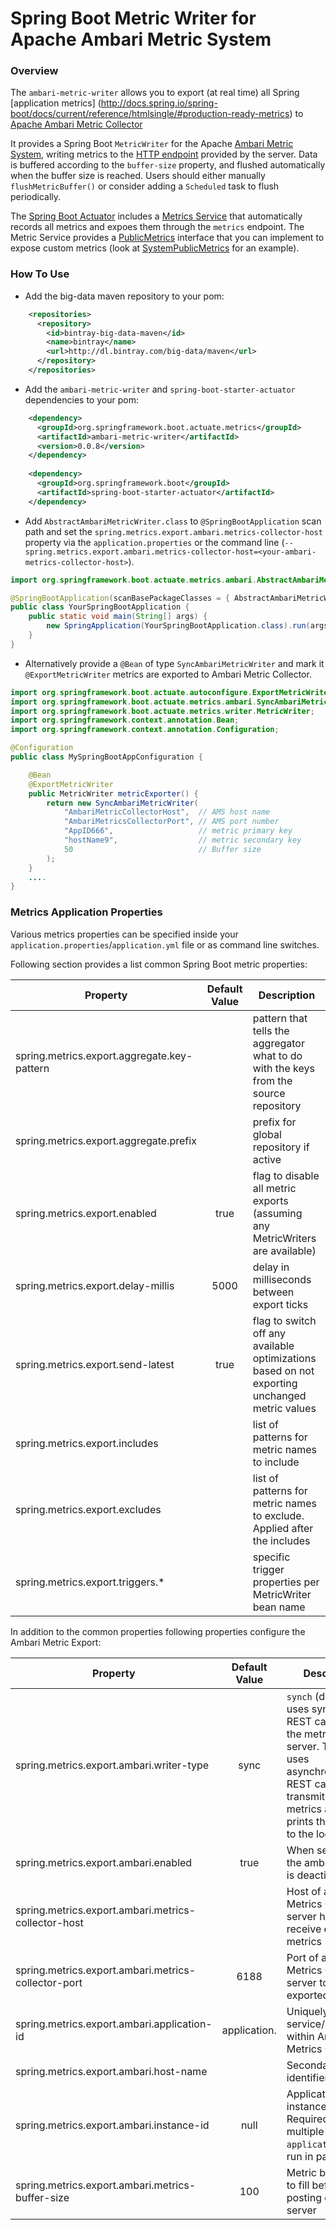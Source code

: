 # Spring Boot Metric Writer for Apache Ambari Metric System

### Overview
The `ambari-metric-writer` allows you to export (at real time) all Spring [application metrics] (http://docs.spring.io/spring-boot/docs/current/reference/htmlsingle/#production-ready-metrics) to [Apache Ambari Metric Collector](https://cwiki.apache.org/confluence/display/AMBARI/Metrics+Collector+API+Specification)

It provides a Spring Boot `MetricWriter` for the Apache [Ambari Metric System](https://cwiki.apache.org/confluence/display/AMBARI/Metrics), writing metrics to the [HTTP endpoint](https://cwiki.apache.org/confluence/display/AMBARI/Metrics+Collector+API+Specification) provided by the server. Data is buffered according to the `buffer-size` property, and flushed automatically when the buffer size is reached. Users should either manually `flushMetricBuffer()` or consider adding a `Scheduled` task to flush periodically.

The [Spring Boot Actuator](http://docs.spring.io/spring-boot/docs/current/reference/htmlsingle/#production-ready) includes a [Metrics Service](http://docs.spring.io/spring-boot/docs/current/reference/htmlsingle/#production-ready-metrics) that automatically records all metrics and expoes them through the `metrics` endpoint. 
The Metric Service provides a [PublicMetrics](http://github.com/spring-projects/spring-boot/tree/v1.2.7.RELEASE/spring-boot-actuator/src/main/java/org/springframework/boot/actuate/endpoint/PublicMetrics.java) interface that you can implement to expose custom metrics (look at [SystemPublicMetrics](http://github.com/spring-projects/spring-boot/tree/v1.2.7.RELEASE/spring-boot-actuator/src/main/java/org/springframework/boot/actuate/endpoint/SystemPublicMetrics.java) for an example). 

### How To Use


* Add the big-data maven repository to your pom:

```xml
    <repositories>
      <repository>
        <id>bintray-big-data-maven</id>
        <name>bintray</name>
        <url>http://dl.bintray.com/big-data/maven</url>
      </repository>
    </repositories>    
```

* Add the `ambari-metric-writer` and `spring-boot-starter-actuator` dependencies to your pom:

```xml
    <dependency>
      <groupId>org.springframework.boot.actuate.metrics</groupId>
      <artifactId>ambari-metric-writer</artifactId>
      <version>0.0.8</version>
    </dependency>    
    
    <dependency>
      <groupId>org.springframework.boot</groupId>
      <artifactId>spring-boot-starter-actuator</artifactId>
    </dependency>
```

* Add `AbstractAmbariMetricWriter.class` to `@SpringBootApplication` scan path and set the `spring.metrics.export.ambari.metrics-collector-host` property via the `application.properties` or the command line (`--spring.metrics.export.ambari.metrics-collector-host=<your-ambari-metrics-collector-host>`).

```java
import org.springframework.boot.actuate.metrics.ambari.AbstractAmbariMetricWriter;

@SpringBootApplication(scanBasePackageClasses = { AbstractAmbariMetricWriter.class })
public class YourSpringBootApplication {
	public static void main(String[] args) {
		new SpringApplication(YourSpringBootApplication.class).run(args);
	}
}
```

* Alternatively provide a `@Bean` of type `SyncAmbariMetricWriter` and mark it `@ExportMetricWriter` metrics are exported to Ambari Metric Collector. 

```java
import org.springframework.boot.actuate.autoconfigure.ExportMetricWriter;
import org.springframework.boot.actuate.metrics.ambari.SyncAmbariMetricWriter;
import org.springframework.boot.actuate.metrics.writer.MetricWriter;
import org.springframework.context.annotation.Bean;
import org.springframework.context.annotation.Configuration;

@Configuration
public class MySpringBootAppConfiguration {

	@Bean
	@ExportMetricWriter
	public MetricWriter metricExporter() {
		return new SyncAmbariMetricWriter(
			"AmbariMetricCollectorHost",  // AMS host name
			"AmbariMetricsCollectorPort", // AMS port number
			"AppID666",                   // metric primary key
			"hostName9",                  // metric secondary key
			50                            // Buffer size
		);
	}
	....
}
```
### Metrics Application Properties

Various metrics properties can be specified inside your `application.properties`/`application.yml` file or as command line switches. 

Following section provides a list common Spring Boot metric properties:

| Property        | Default Value           | Description  |
| ------------- |:-------------:| -----|
| spring.metrics.export.aggregate.key-pattern | | pattern that tells the aggregator what to do with the keys from the source repository |
| spring.metrics.export.aggregate.prefix | | prefix for global repository if active |
| spring.metrics.export.enabled | true | flag to disable all metric exports (assuming any MetricWriters are available) |
| spring.metrics.export.delay-millis | 5000 | delay in milliseconds between export ticks |
| spring.metrics.export.send-latest | true | flag to switch off any available optimizations based on not exporting unchanged metric values |
| spring.metrics.export.includes | | list of patterns for metric names to include |
| spring.metrics.export.excludes | | list of patterns for metric names to exclude. Applied after the includes |
| spring.metrics.export.triggers.* | | specific trigger properties per MetricWriter bean name |

In addition to the common properties following properties configure the Ambari Metric Export:

| Property        | Default Value           | Description  |
| ------------- |:-------------:| -----|
| spring.metrics.export.ambari.writer-type | sync  | `synch` (default) uses synchronous REST calls to send the metrics to the server. The `async` uses asynchronous REST calls to transmit the metrics and `dummy` prints the metrics to the log.  |
| spring.metrics.export.ambari.enabled | true  | When set to false the ambari export is deactivated  |
| spring.metrics.export.ambari.metrics-collector-host |  | Host of a Ambari Metrics Collector server host to receive exported metrics |
| spring.metrics.export.ambari.metrics-collector-port | 6188 | Port of a Ambari Metrics Collector server to receive exported metrics |
| spring.metrics.export.ambari.application-id | application.<radom int> | Uniquely identify service/application within Ambari Metrics Collector |
| spring.metrics.export.ambari.host-name | <local IP>  | Secondary identifier |
| spring.metrics.export.ambari.instance-id | null  | Application instance id. Required if multiple `application-id` are run in parallel |
| spring.metrics.export.ambari.metrics-buffer-size | 100 | Metric buffer size to fill before posting data to server |

